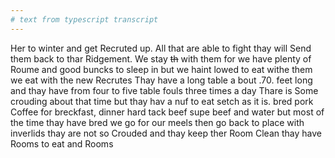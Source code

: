```yaml
---
# text from typescript transcript
---
```

Her to winter and get Recruted up. All that are able to fight thay will Send them back to thar Ridgement. We stay ~~th~~ with them for we have plenty of Roume and good buncks to sleep in but we haint lowed to eat withe them we eat with the new Recrutes Thay have a long table a bout .70. feet long and thay have from four to five table fouls three times a day Thare is Some crouding about that time but thay hav a nuf to eat setch as it is. bred pork Coffee for breckfast, dinner hard tack beef supe beef and water but most of the time thay have bred  we go for our meels then go back to place with inverlids  thay are not so Crouded and thay keep ther Room Clean  thay have Rooms to eat and Rooms